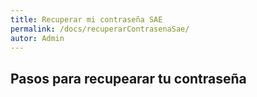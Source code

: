 ```yaml
---
title: Recuperar mi contraseña SAE
permalink: /docs/recuperarContrasenaSae/
autor: Admin
---
```


## Pasos para recupearar tu contraseña